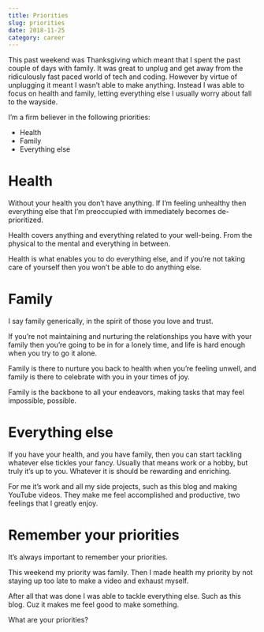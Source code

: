 ```yaml
---
title: Priorities
slug: priorities
date: 2018-11-25
category: career
---
```


This past weekend was Thanksgiving which meant that I spent the past couple of days with family. It was great to unplug and get away from the ridiculously fast paced world of tech and coding. However by virtue of unplugging it meant I wasn’t able to make anything. Instead I was able to focus on health and family, letting everything else I usually worry about fall to the wayside.

I’m a firm believer in the following priorities:

- Health
- Family
- Everything else

# Health

Without your health you don’t have anything. If I’m feeling unhealthy then everything else that I’m preoccupied with immediately becomes de-prioritized.

Health covers anything and everything related to your well-being. From the physical to the mental and everything in between.

Health is what enables you to do everything else, and if you’re not taking care of yourself then you won’t be able to do anything else.

# Family

I say family generically, in the spirit of those you love and trust.

If you’re not maintaining and nurturing the relationships you have with your family then you’re going to be in for a lonely time, and life is hard enough when you try to go it alone.

Family is there to nurture you back to health when you’re feeling unwell, and family is there to celebrate with you in your times of joy.

Family is the backbone to all your endeavors, making tasks that may feel impossible, possible.

# Everything else

If you have your health, and you have family, then you can start tackling whatever else tickles your fancy. Usually that means work or a hobby, but truly it’s up to you. Whatever it is should be rewarding and enriching.

For me it’s work and all my side projects, such as this blog and making YouTube videos. They make me feel accomplished and productive, two feelings that I greatly enjoy.

# Remember your priorities

It’s always important to remember your priorities.

This weekend my priority was family. Then I made health my priority by not staying up too late to make a video and exhaust myself.

After all that was done I was able to tackle everything else. Such as this blog. Cuz it makes me feel good to make something.

What are your priorities?
